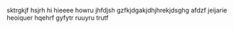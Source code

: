 sktrgkjf
hsjrh
hi
hieeee howru jhfdjsh
gzfkjdgakjdhjhrekjdsghg
afdzf
jeijarie
heoiquer
hqehrf
gyfytr
ruuyru
trutf
